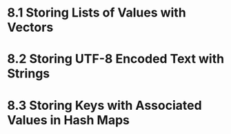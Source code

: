 # 8.1 Storing Lists of Values with Vectors
# 8.2 Storing UTF-8 Encoded Text with Strings
# 8.3 Storing Keys with Associated Values in Hash Maps